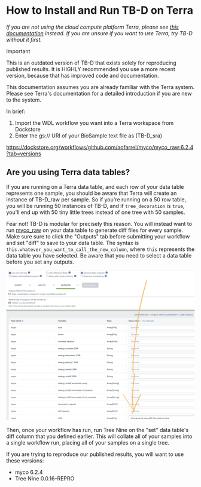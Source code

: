 # How to Install and Run TB-D on Terra
*If you are not using the cloud compute platform Terra, please see [this documentation](./get_started_nonTerra.md) instead. If you are unsure if you want to use Terra, try TB-D without it first.*

> [!IMPORTANT]  
> This is an outdated version of TB-D that exists solely for reproducing published results. It is HIGHLY recommended you use a more recent version, because that has improved code and documentation.

This documentation assumes you are already familiar with the Terra system. Please see Terra's documentation for a detailed introduction if you are new to the system.

In brief:

1. Import the WDL workflow you want into a Terra workspace from Dockstore
2. Enter the gs:// URI of your BioSample text file as (TB-D_sra)

https://dockstore.org/workflows/github.com/aofarrel/myco/myco_raw:6.2.4?tab=versions

## Are you using Terra data tables?
If you are running on a Terra data table, and each row of your data table represents one sample, you should be aware that Terra will create an instance of TB-D_raw per sample. So if you're running on a 50 row table, you will be running 50 instances of TB-D, and if `tree_decoration` is `true`, you'll end up with 50 tiny little trees instead of one tree with 50 samples.

Fear not! TB-D is modular for precisely this reason. You will instead want to run [myco_raw](https://dockstore.org/workflows/github.com/aofarrel/myco/myco_raw:6.2.4?tab=versions) on your data table to generate diff files for every sample. Make sure sure to click the "Outputs" tab before submitting your workflow and set "diff" to save to your data table. The syntax is `this.whatever_you_want_to_call_the_new_column`, where `this` represents the data table you have selected. Be aware that you need to select a data table before you set any outputs.

![Screenshot of where to set the outputs on Terra](./img/terra_outputs_save_to_datatable.png)

Then, once your workflow has run, run Tree Nine on the "set" data table's diff column that you defined earlier. This will collate all of your samples into a single workflow run, placing all of your samples on a single tree.

If you are trying to reproduce our published results, you will want to use these versions:
* myco 6.2.4
* Tree Nine 0.0.16-REPRO


